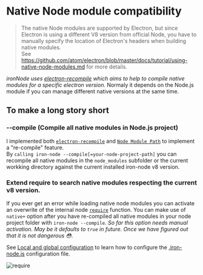 # Native Node module compatibility

> The native Node modules are supported by Electron, but since Electron is using a different V8 version from official Node, you have to manually specify the location of Electron's headers when building native modules.  
See https://github.com/atom/electron/blob/master/docs/tutorial/using-native-node-modules.md for more details.

*ironNode uses [electron-recompile](https://github.com/s-a/electron-recompile) which aims to help to compile native modules for a specific electron version.* Normaly it depends on the Node.js module if you can manage different native versions at the same time.


## To make a long story short

### --compile (Compile all native modules in Node.js project)
I implemented both [```electron-recompile```](https://github.com/s-a/electron-recompile) and [```Node Module Path```](https://github.com/s-a/nmp) to implement a "re-compile" feature.  
By ```calling iron-node --compile[=your-node-project-path]``` you can recompile all native modules in the ```node_modules``` subfolder or the current workking directory against the current installed iron-node v8 version.  

### Extend require to search native modules respecting the current v8 version.
If you ever get an error while loading native node modules you can activate an overwrite of the internal node [```require```](/../app/require.js) function. You can make use of ```native+``` option after you have re-compiled all native modules in your node project folder with ```iron-node --compile```.  *So far this option needs manual activation. May be it defaults to ```true``` in future. Once we have figured out that it is not dangerous :flushed:*.  


See [Local and global configuration](CONFIGURATION.md) to learn how to configure the [.iron-node.js](/.iron-node.js) configuration file.


![require](console-require.png)  